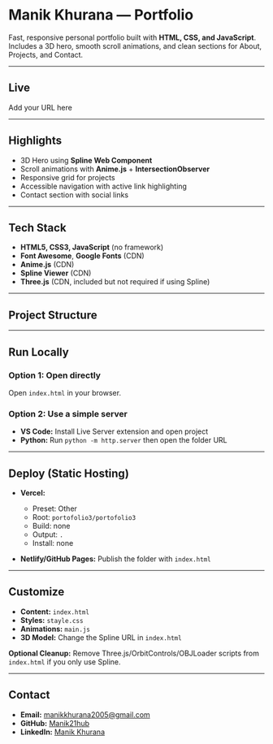 # Manik Khurana — Portfolio

Fast, responsive personal portfolio built with **HTML, CSS, and JavaScript**. Includes a 3D hero, smooth scroll animations, and clean sections for About, Projects, and Contact.

---

## Live
Add your URL here

---

## Highlights
- 3D Hero using **Spline Web Component**
- Scroll animations with **Anime.js** + **IntersectionObserver**
- Responsive grid for projects
- Accessible navigation with active link highlighting
- Contact section with social links

---

## Tech Stack
- **HTML5, CSS3, JavaScript** (no framework)  
- **Font Awesome**, **Google Fonts** (CDN)  
- **Anime.js** (CDN)  
- **Spline Viewer** (CDN)  
- **Three.js** (CDN, included but not required if using Spline)

---

## Project Structure


---

## Run Locally

### Option 1: Open directly
Open `index.html` in your browser.

### Option 2: Use a simple server
- **VS Code:** Install Live Server extension and open project  
- **Python:** Run `python -m http.server` then open the folder URL

---

## Deploy (Static Hosting)
- **Vercel:**  
  - Preset: Other  
  - Root: `portofolio3/portofolio3`  
  - Build: none  
  - Output: `.`  
  - Install: none  

- **Netlify/GitHub Pages:** Publish the folder with `index.html`

---

## Customize
- **Content:** `index.html`  
- **Styles:** `stayle.css`  
- **Animations:** `main.js`  
- **3D Model:** Change the Spline URL in `index.html`  

**Optional Cleanup:** Remove Three.js/OrbitControls/OBJLoader scripts from `index.html` if you only use Spline.

---

## Contact
- **Email:** manikkhurana2005@gmail.com  
- **GitHub:** [Manik21hub](https://github.com/Manik21hub)  
- **LinkedIn:** [Manik Khurana](https://linkedin.com/in/manik-khurana-769862326)
